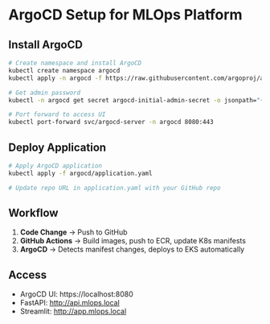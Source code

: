 # ArgoCD Setup for MLOps Platform

## Install ArgoCD

```bash
# Create namespace and install ArgoCD
kubectl create namespace argocd
kubectl apply -n argocd -f https://raw.githubusercontent.com/argoproj/argo-cd/stable/manifests/install.yaml

# Get admin password
kubectl -n argocd get secret argocd-initial-admin-secret -o jsonpath="{.data.password}" | base64 -d

# Port forward to access UI
kubectl port-forward svc/argocd-server -n argocd 8080:443
```

## Deploy Application

```bash
# Apply ArgoCD application
kubectl apply -f argocd/application.yaml

# Update repo URL in application.yaml with your GitHub repo
```

## Workflow

1. **Code Change** → Push to GitHub
2. **GitHub Actions** → Build images, push to ECR, update K8s manifests
3. **ArgoCD** → Detects manifest changes, deploys to EKS automatically

## Access

- ArgoCD UI: https://localhost:8080
- FastAPI: http://api.mlops.local
- Streamlit: http://app.mlops.local
